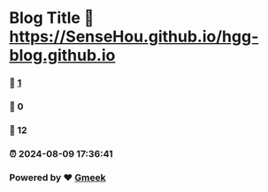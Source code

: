 # Blog Title :link: https://SenseHou.github.io/hgg-blog.github.io 
### :page_facing_up: [1](https://SenseHou.github.io/hgg-blog.github.io/tag.html) 
### :speech_balloon: 0 
### :hibiscus: 12 
### :alarm_clock: 2024-08-09 17:36:41 
### Powered by :heart: [Gmeek](https://github.com/Meekdai/Gmeek)

